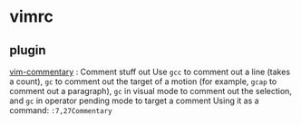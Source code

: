 # vimrc
## plugin
[vim-commentary](https://github.com/tpope/vim-commentary) : Comment stuff out
Use `gcc` to comment out a line (takes a count), `gc` to comment out the target of a motion (for example, `gcap` to comment out a paragraph), `gc` in visual mode to comment out the selection, and `gc` in operator pending mode to target a comment
Using it as a command: `:7,27Commentary`
